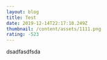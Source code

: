 ```yaml
---
layout: blog
title: Test
date: 2019-12-14T22:17:18.249Z
thumbnail: /content/assets/1111.png
rating: -523
---
```

dsadfasdfsda
